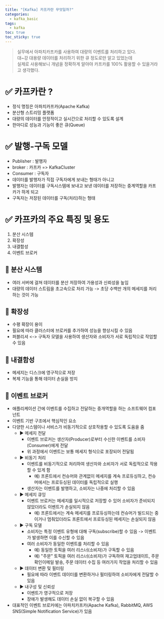 ```yaml
---
title: "[Kafka] 카프카란 무엇일까?"
categories:
  - kafka_basic 
tags:
  - kafka 
toc: true
toc_sticky: true
---
```



> 실무에서 아파치카프카를 사용하여 대량의 이벤트를 처리하고 있다.   
대~강 대용량 데이터를 처리하기 위한 큐 정도로만 알고 있었는데   
실제로 사용해보니 개념을 정확하게 알아야 카프카를 100% 활용할 수 있을거라고 생각했다.   


# ✅ 카프카란 ?
- 정식 명칭은 아파치카프카(Apache Kafka)
- 분산형 스트리밍 플랫폼
- 대량의 데이터를 안정적이고 실시간으로 처리할 수 있도록 설계
- 한마디로 성능과 기능이 좋은 큐(Queue)

# ✅ 발행-구독 모델
- Publisher : 발행자
- broker : 카프카 => KafkaCluster
- Consumer : 구독자
- 데이터를 발행자가 직접 구독자에게 보내는 형태가 아니고 
- 발행자는 데이터를 구독시스템에 보내고 보낸 데이터를 저장하는 중계역할을 카프카가 하게 되고
- 구독자는 저장된 데이터를 구독(처리)하는 형태

# ✅ 카프카의 주요 특징 및 용도
1. 분산 시스템
2. 확장성
3. 내결함성
4. 이벤트 브로커

## 📌 분산 시스템
- 여러 서버에 걸쳐 데이터를 분산 저장하여 가용성과 신뢰성을 높임
- 대량의 데이터 스트림을 초고속으로 처리 가능 -> 초당 수백만 개의 메세지를 처리하는 것이 가능
## 📌 확장성
- 수평 확장이 용이
- 필요에 따라 클러스터에 브로커를 추가하여 성능을 향상시킬 수 있음
- 퍼블리셔 <-> 구독자 모델을 사용하여 생산자와 소비자가 서로 독립적으로 작업할 수 있음
## 📌 내결함성
- 메세지는 디스크에 영구적으로 저장
- 복제 기능을 통해 데이터 손실을 방지
## 📌 이벤트 브로커
- 애플리케이션 간에 이벤트를 수집하고 전달하는 중개역할을 하는 소프트웨어 컴포넌트
- 이벤트 기반 구조에서 핵심적인 요소
- 다양한 시스템이나 서비스가 비동기적으로 상호작용할 수 있도록 도움을 줌
  - ▶︎ 메세지 전달
    - 이벤트 브로커는 생산자(Producer)로부터 수신한 이벤트를 소비자(Consumer)에게 전달
    - 위 과정에서 이벤트는 보통 메세지 형식으로 포장되어 전달됨
  - ▶︎ 비동기 처리
    - 이벤트를 비동기적으로 처리하여 생산자와 소비자가 서로 독립적으로 작용할 수 있게 함
      - 예) 프론트에서 컨슈머와 관계없이 메세지를 계속 프로듀싱하고, 컨슈머에서는 프로듀싱된 데이터를 독립적으로 실행
    - 생산자는 이벤트를 발행하고, 소비자는 나중에 처리할 수 있음
  - ▶︎ 메세지 큐잉
    - 이벤트 브로커는 메세지를 일시적으로 저장할 수 있어 소비자가 준비되지 않았더라도 이벤트가 손실되지 않음
      - 예) 프론트에서는 계속 메세지를 프로듀싱하는데 컨슈머가 빌드되는 중이거나 멈춰있더라도 프론트에서 프로듀싱된 메세지는 손실되지 않음
  - ▶︎ 구독 모델
    - 소비자는 특정 이벤트 유형에 대해 구독(subscribe)할 수 있음 -> 이벤트가 발생하면 이를 수신할 수 있음
    - 여러 소비자가 동일한 이벤트를 처리할 수 있음
      - 예) 동일한 토픽을 여러 리스너(소비자)가 구독할 수 있음
      - 예) "주문" 토픽을 여러 리스너(소비자)가 구독하여 재고업데이트, 주문확인이메일 발송, 주문 데이터 수집 등 여러가지 작업을 처리할 수 있음
  - ▶︎ 데이터 변환 및 필터링
    - 필요에 따라 이벤트 데이터를 변환하거나 필터링하여 소비자에게 전달할 수 있음
  - ▶︎ 내구성 및 신뢰성
    - 이벤트가 영구적으로 저장
    - 장애가 발생해도 데이터 손실 없이 복구할 수 있음
- 대표적인 이벤트 브로커에는 아파치카프카(Apache Kafka), RabbitMQ, AWS SNS(Simple Notification Service)가 있음
